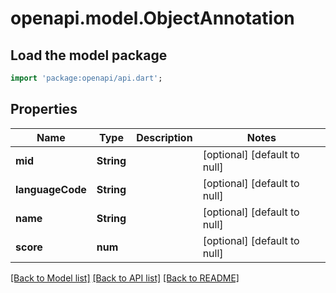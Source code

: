 # openapi.model.ObjectAnnotation

## Load the model package
```dart
import 'package:openapi/api.dart';
```

## Properties
Name | Type | Description | Notes
------------ | ------------- | ------------- | -------------
**mid** | **String** |  | [optional] [default to null]
**languageCode** | **String** |  | [optional] [default to null]
**name** | **String** |  | [optional] [default to null]
**score** | **num** |  | [optional] [default to null]

[[Back to Model list]](../README.md#documentation-for-models) [[Back to API list]](../README.md#documentation-for-api-endpoints) [[Back to README]](../README.md)


